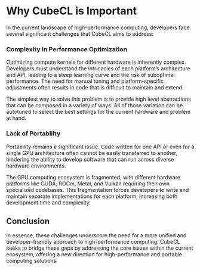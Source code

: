 # Why CubeCL is Important

In the current landscape of high-performance computing, developers face several significant
challenges that CubeCL aims to address:

### Complexity in Performance Optimization

Optimizing compute kernels for different hardware is inherently complex. Developers must understand
the intricacies of each platform’s architecture and API, leading to a steep learning curve and the
risk of suboptimal performance. The need for manual tuning and platform-specific adjustments often
results in code that is difficult to maintain and extend.

The simplest way to solve this problem is to provide high level abstractions that can be composed in
a variety of ways. All of those variation can be autotuned to select the best settings for the
current hardware and problem at hand.

### Lack of Portability

Portability remains a significant issue. Code written for one API or even for a single GPU
architecture often cannot be easily transferred to another, hindering the ability to develop
software that can run across diverse hardware environments.

The GPU computing ecosystem is fragmented, with different hardware platforms like CUDA, ROCm, Metal,
and Vulkan requiring their own specialized codebases. This fragmentation forces developers to write
and maintain separate implementations for each platform, increasing both development time and
complexity.

## Conclusion

In essence, these challenges underscore the need for a more unified and developer-friendly approach
to high-performance computing. CubeCL seeks to bridge these gaps by addressing the core issues
within the current ecosystem, offering a new direction for high-performance and portable computing
solutions.
